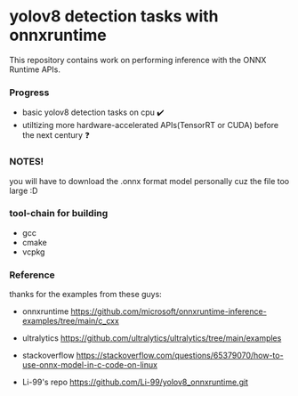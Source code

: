 # yolov8 detection tasks with onnxruntime 
This repository contains work on performing inference with the ONNX Runtime APIs.  

### Progress
- basic yolov8 detection tasks on cpu ✔️
- utiltizing more hardware-accelerated APIs(TensorRT or CUDA) before the next century ❓

### NOTES!
you will have to download the .onnx format model personally cuz the file too large :D


### tool-chain for building
- gcc
- cmake
- vcpkg

### Reference
thanks for the examples from these guys:
- onnxruntime https://github.com/microsoft/onnxruntime-inference-examples/tree/main/c_cxx

- ultralytics https://github.com/ultralytics/ultralytics/tree/main/examples

- stackoverflow https://stackoverflow.com/questions/65379070/how-to-use-onnx-model-in-c-code-on-linux

- Li-99's repo https://github.com/Li-99/yolov8_onnxruntime.git
